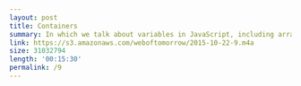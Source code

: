 ```yaml
---
layout: post
title: Containers
summary: In which we talk about variables in JavaScript, including arrays and objects.
link: https://s3.amazonaws.com/weboftomorrow/2015-10-22-9.m4a
size: 31032794
length: '00:15:30'
permalink: /9
---
```


